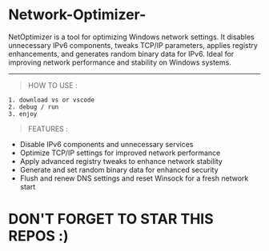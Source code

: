 # Network-Optimizer-
NetOptimizer is a tool for optimizing Windows network settings. It disables unnecessary IPv6 components, tweaks TCP/IP parameters, applies registry enhancements, and generates random binary data for IPv6. Ideal for improving network performance and stability on Windows systems.

---
> HOW TO USE : </br>
```
1. download vs or vscode
2. debug / run
3. enjoy 
```
> FEATURES : </br>
- Disable IPv6 components and unnecessary services
- Optimize TCP/IP settings for improved network performance
- Apply advanced registry tweaks to enhance network stability
- Generate and set random binary data for enhanced security
- Flush and renew DNS settings and reset Winsock for a fresh network start

# DON'T FORGET TO STAR THIS REPOS :)
